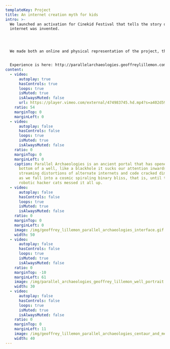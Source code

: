 ```yaml
---
templateKey: Project
title: An internet creation myth for kids
intro: >-
  We launched an activation for Cinekid Festival that tells the story of how the
  internet was invented.




  We made both an online and physical representation of the project, that allowed us to create an immersive world that works on all devices, installation, mobile and desktop so regardless of the physical position you can escape into a well and unleash your imagination.


  Experience is here: http://parallelarchaeologies.geoffreylillemon.com/
content:
  - video:
      autoplay: true
      hasControls: true
      loops: true
      isMuted: true
      isAlwaysMuted: false
      url: https://player.vimeo.com/external/474983745.hd.mp4?s=a402d59aec7d280571da04e8849f3eaa049ccf4e&profile_id=174
    ratio: 54
    marginTop: 0
    marginLeft: 0
  - video:
      autoplay: false
      hasControls: false
      loops: true
      isMuted: true
      isAlwaysMuted: false
    ratio: 0
    marginTop: 0
    marginLeft: 0
    caption: Parallel Archaeologies is an ancient portal that has opened up at the
      bottom of a well, like a blackhole it sucks our attention inwards
      streaming distortions of alternate internets and code cracked dimensions
      as we fall into a cosmic spiraling binary bliss, that is, until the
      robotic hacker cats messed it all up.
  - video:
      autoplay: false
      hasControls: false
      loops: true
      isMuted: true
      isAlwaysMuted: false
    ratio: 0
    marginTop: 0
    marginLeft: 0
    image: /img/geoffrey_lillemon_parallel_archaeologies_interface.gif
    width: 50
  - video:
      autoplay: false
      hasControls: false
      loops: true
      isMuted: true
      isAlwaysMuted: false
    ratio: 0
    marginTop: -10
    marginLeft: 61
    image: /img/parallel_archaeologies_geoffrey_lillemon_well_portrait.png
    width: 30
  - video:
      autoplay: false
      hasControls: false
      loops: true
      isMuted: true
      isAlwaysMuted: false
    ratio: 0
    marginTop: 0
    marginLeft: 11
    image: /img/geoffrey_lillemon_parallel_archaeologies_centaur_and_mermaid.gif
    width: 40
---
```

